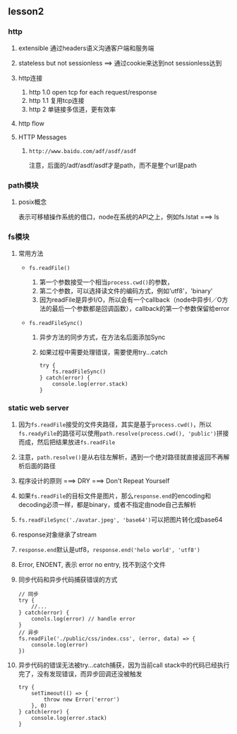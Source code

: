 ## lesson2
### http
1. extensible 通过headers语义沟通客户端和服务端
2. stateless but not sessionless ==> 通过cookie来达到not sessionless达到
3. http连接

    1. http 1.0 open tcp for each request/response
    2. http 1.1 复用tcp连接
    3. http 2   单链接多信道，更有效率
4. http flow
5. HTTP Messages

    1. `http://www.baidu.com/adf/asdf/asdf`

        注意，后面的/adf/asdf/asdf才是path，而不是整个url是path

### path模块
1. posix概念

    表示可移植操作系统的借口，node在系统的API之上，例如fs.lstat ===> ls

### fs模块
1. 常用方法

    - `fs.readFile()`
        
        1. 第一个参数接受一个相当`process.cwd()`的参数，
        2. 第二个参数，可以选择读文件的编码方式，例如'utf8'，'binary'
        3. 因为readFile是异步I/O，所以会有一个callback（node中异步I／O方法的最后一个参数都是回调函数），callback的第一个参数保留给error
    - `fs.readFileSync()`

        1. 异步方法的同步方式，在方法名后面添加Sync
        2. 如果过程中需要处理错误，需要使用try...catch

            ```
            try {
                fs.readFileSync()
            } catch(error) {
                console.log(error.stack)
            }
            ```

### static web server
1. 因为`fs.readFile`接受的文件夹路径，其实是基于`process.cwd()`，所以`fs.readyFile`的路径可以使用`path.resolve(process.cwd(), 'public')`拼接而成，然后把结果放进`fs.readFile`
2. 注意，`path.resolve()`是从右往左解析，遇到一个绝对路径就直接返回不再解析后面的路径
3. 程序设计的原则 ===> DRY ===> Don't Repeat Yourself
4. 如果`fs.readFile`的目标文件是图片，那么`response.end`的encoding和decoding必须一样，都是binary，或者不指定由node自己去解析
5. `fs.readFileSync('./avatar.jpeg', 'base64')`可以把图片转化成base64
6. response对象继承了stream
7. `response.end`默认是utf8，`response.end('helo world', 'utf8')`
8. Error, ENOENT, 表示 error no entry, 找不到这个文件
9. 同步代码和异步代码捕获错误的方式

    ```
    // 同步
    try {
        //...
    } catch(error) {
        conols.log(error) // handle error
    }
    // 异步
    fs.readFile('./public/css/index.css', (error, data) => {
        console.log(error)
    })
    ```
10. 异步代码的错误无法被try...catch捕获，因为当前call stack中的代码已经执行完了，没有发现错误，而异步回调还没被触发

    ```
    try {
        setTimeout(() => {
            throw new Error('error')
        }, 0)
    } catch(error) {
        console.log(error.stack)
    }
    ```